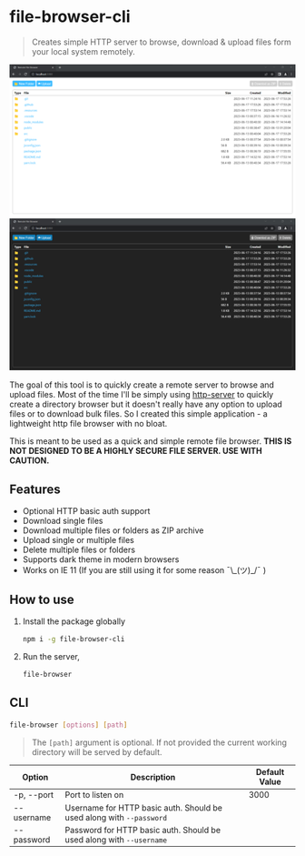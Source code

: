 # file-browser-cli

> Creates simple HTTP server to browse, download & upload files form your local system remotely.

![Light Theme](.resources/screenshot-01.png)
![Dark Theme](.resources/screenshot-02.png)

The goal of this tool is to quickly create a remote server to browse and upload files. Most of the time I'll be simply using [http-server](https://www.npmjs.com/package/http-server) to quickly create a directory browser but it doesn't really have any option to upload files or to download bulk files. So I created this simple application - a lightweight http file browser with no bloat.

This is meant to be used as a quick and simple remote file browser. **THIS IS NOT DESIGNED TO BE A HIGHLY SECURE FILE SERVER. USE WITH CAUTION.**

## Features

- Optional HTTP basic auth support
- Download single files
- Download multiple files or folders as ZIP archive
- Upload single or multiple files
- Delete multiple files or folders
- Supports dark theme in modern browsers
- Works on IE 11 (If you are still using it for some reason ¯\\\_(ツ)\_/¯ )

## How to use

1. Install the package globally
   ```sh
   npm i -g file-browser-cli
   ```
2. Run the server,
   ```sh
   file-browser
   ```

## CLI

```sh
file-browser [options] [path]
```

> The `[path]` argument is optional. If not provided the current working directory will be served by default.

| Option     | Description                                                          | Default Value |
| ---------- | -------------------------------------------------------------------- | ------------- |
| -p, --port | Port to listen on                                                    | 3000          |
| --username | Username for HTTP basic auth. Should be used along with `--password` |               |
| --password | Password for HTTP basic auth. Should be used along with `--username` |               |

